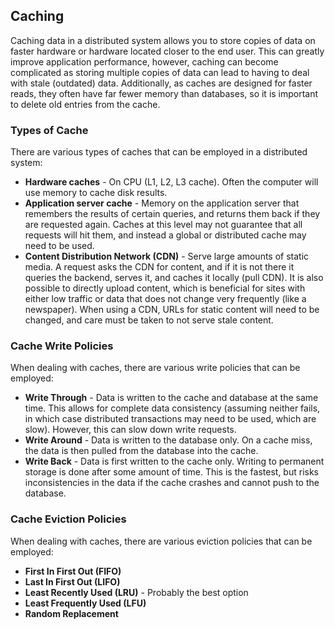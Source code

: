 
## Caching

Caching data in a distributed system allows you to store copies of data on faster hardware or hardware located closer to the end user. This can greatly improve application performance, however, caching can become complicated as storing multiple copies of data can lead to having to deal with stale (outdated) data. Additionally, as caches are designed for faster reads, they often have far fewer memory than databases, so it is important to delete old entries from the cache.

### Types of Cache

There are various types of caches that can be employed in a distributed system:

- **Hardware caches** - On CPU (L1, L2, L3 cache). Often the computer will use memory to cache disk results.
- **Application server cache** - Memory on the application server that remembers the results of certain queries, and returns them back if they are requested again. Caches at this level may not guarantee that all requests will hit them, and instead a global or distributed cache may need to be used.
- **Content Distribution Network (CDN)** - Serve large amounts of static media. A request asks the CDN for content, and if it is not there it queries the backend, serves it, and caches it locally (pull CDN). It is also possible to directly upload content, which is beneficial for sites with either low traffic or data that does not change very frequently (like a newspaper). When using a CDN, URLs for static content will need to be changed, and care must be taken to not serve stale content.

### Cache Write Policies

When dealing with caches, there are various write policies that can be employed:

- **Write Through** - Data is written to the cache and database at the same time. This allows for complete data consistency (assuming neither fails, in which case distributed transactions may need to be used, which are slow). However, this can slow down write requests. 
- **Write Around** - Data is written to the database only. On a cache miss, the data is then pulled from the database into the cache.
- **Write Back** - Data is first written to the cache only. Writing to permanent storage is done after some amount of time. This is the fastest, but risks inconsistencies in the data if the cache crashes and cannot push to the database.

### Cache Eviction Policies

When dealing with caches, there are various eviction policies that can be employed:

- **First In First Out (FIFO)** 
- **Last In First Out (LIFO)**
- **Least Recently Used (LRU)** - Probably the best option
- **Least Frequently Used (LFU)**
- **Random Replacement**
